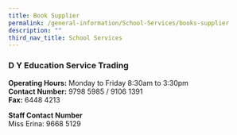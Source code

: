 ```yaml
---
title: Book Supplier
permalink: /general-information/School-Services/books-supplier
description: ""
third_nav_title: School Services
---
```

### **D Y Education Service Trading**

**Operating Hours:** Monday to Friday 8:30am to 3:30pm  <br>
**Contact Number:** 9798 5985 / 9106 1391  <br>
**Fax:** 6448 4213  
  
**Staff Contact Number**   <br>
Miss Erina: 9668 5129